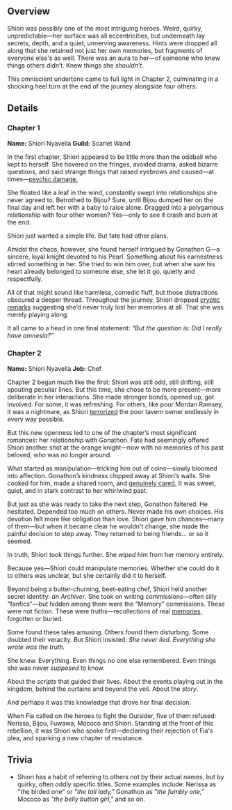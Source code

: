 <!-- title: Shiori Nyavella -->
<!-- quote: I don't know what to say. I think if I say too much, it'll change everything. -->
<!-- chapters: -1 -->
<!-- images: (Shiori's Chapter 1 Profile), (Shiori investigating a dungeon along with others), (Shiori's Chapter 2 Profile), (Shiori in the "Monster" MV), (Shiori turning against Fia in Chapter 2's Ending) -->
<!-- model: false -->

## Overview

Shiori was possibly one of the most intriguing heroes. Weird, quirky, unpredictable—her surface was all eccentricities, but underneath lay secrets, depth, and a quiet, unnerving awareness. Hints were dropped all along that she retained not just her own memories, but fragments of everyone else's as well. There was an aura to her—of someone who knew things others didn’t. Knew things she _shouldn’t_.

This omniscient undertone came to full light in Chapter 2, culminating in a shocking heel turn at the end of the journey alongside four others.

## Details

### Chapter 1

**Name:** Shiori Nyavella
**Guild:** Scarlet Wand

In the first chapter, Shiori appeared to be little more than the oddball who kept to herself. She hovered on the fringes, avoided drama, asked bizarre questions, and said strange things that raised eyebrows and caused—at times—[psychic damage.](https://www.youtube.com/live/LTIq_0ykLVA?feature=shared&t=8760)

She floated like a leaf in the wind, constantly swept into relationships she never agreed to. Betrothed to Bijou? Sure, until Bijou dumped her on the final day and left her with a baby to raise alone. Dragged into a polygamous relationship with four other women? Yes—only to see it crash and burn at the end.

Shiori just wanted a simple life. But fate had other plans.

Amidst the chaos, however, she found herself intrigued by Gonathon G—a sincere, loyal knight devoted to his Pearl. Something about his earnestness stirred something in her. She tried to win him over, but when she saw his heart already belonged to someone else, she let it go, quietly and respectfully.

All of that might sound like harmless, comedic fluff, but those distractions obscured a deeper thread. Throughout the journey, Shiori dropped [cryptic remarks](https://www.youtube.com/live/dTf0g5tqzBU?si=Tv8iBK5Q96G63XiA&t=6689) suggesting she’d never truly lost her memories at all. That she was merely playing along.

It all came to a head in one final statement:
_“But the question is: Did I really have amnesia?”_

### Chapter 2

**Name:** Shiori Nyavella
**Job:** Chef

Chapter 2 began much like the first: Shiori was still odd, still drifting, still spouting peculiar lines. But this time, she chose to be more present—more deliberate in her interactions. She made stronger bonds, opened up, got involved. For some, it was refreshing. For others, like poor Mordan Ramsey, it was a nightmare, as Shiori [terrorized](https://www.youtube.com/live/zCWoxMbOZPk?si=Y_mj_z_Qpgx2OJKj&t=11795) the poor tavern owner endlessly in every way possible.

But this new openness led to one of the chapter’s most significant romances: her relationship with Gonathon. Fate had seemingly offered Shiori another shot at the orange knight—now with no memories of his past beloved, who was no longer around.

What started as manipulation—tricking him out of coins—slowly bloomed into affection. Gonathon’s kindness chipped away at Shiori’s walls. She cooked for him, made a shared room, and [genuinely cared.](https://www.youtube.com/live/gVAtGMLBJos?si=GgmAIeHBDZrl4Pmq&t=7857) It was sweet, quiet, and in stark contrast to her whirlwind past.

But just as she was ready to take the next step, Gonathon faltered. He hesitated. Depended too much on others. Never made his own choices. His devotion felt more like obligation than love. Shiori gave him chances—many of them—but when it became clear he wouldn't change, she made the painful decision to step away. They returned to being friends… or so it seemed.

In truth, Shiori took things further. She _wiped_ him from her memory entirely.

Because yes—Shiori could manipulate memories. Whether she could do it to others was unclear, but she certainly did it to herself.

Beyond being a butter-churning, beet-eating chef, Shiori held another secret identity: _an Archiver_. She took on writing commissions—often silly "fanfics"—but hidden among them were the “Memory” commissions. These were not fiction. These were truths—recollections of real [memories,](https://www.youtube.com/live/tJ_YXGE3o2w?si=7ajFqe3fWIHtWYs2&t=11107) forgotten or buried.

Some found these tales amusing. Others found them disturbing. Some doubted their veracity. But Shiori insisted: _She never lied. Everything she wrote was the truth._

She knew.
Everything.
Even things no one else remembered.
Even things she was never _supposed_ to know.

About the _scripts_ that guided their lives.
About the events playing out in the kingdom, behind the curtains and beyond the veil.
About the _story_.

And perhaps it was this knowledge that drove her final decision.

When Fia called on the heroes to fight the Outsider, five of them refused: Nerissa, Bijou, Fuwawa, Mococo and Shiori. Standing at the front of this rebellion, it was Shiori who spoke first—declaring their rejection of Fia's plea, and sparking a new chapter of resistance.

## Trivia

- Shiori has a habit of referring to others not by their actual names, but by quirky, often oddly specific titles. Some examples include: Nerissa as "the birded one" or _"the tall lady,"_ Gonathon as _"the fumbly one,"_ Mococo as _"the belly button girl,"_ and so on.

